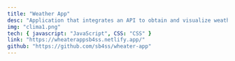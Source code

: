 ```yaml
---
title: "Weather App"
desc: "Application that integrates an API to obtain and visualize weather information in real time."
img: "clima1.png"
tech: { javascript: "JavaScript", CSS: "CSS" }
link: "https://wheaterappsb4ss.netlify.app/"
github: "https://github.com/sb4ss/wheater-app"
---
```


